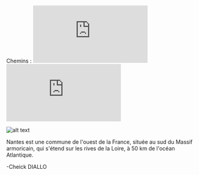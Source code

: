Chemins :
![salle 1](https://github.com/indiaye18/TP2_Lab/blob/main/jeu-heros-Labyrinthe-Tour-Monde/Villabe.md)
![salle 2](https://github.com/indiaye18/TP2_Lab/blob/main/jeu-heros-Labyrinthe-Tour-Monde/Game_Over.md)

![alt text](https://www.tourismebretagne.com/app/uploads/crt-bretagne/2018/11/1-nantes-ross-helen-1920x960-crop-1542298929.jpg)

Nantes est une commune de l'ouest de la France, située au sud du Massif armoricain, qui s'étend sur les rives de la Loire, à 50 km de l'océan Atlantique.

 -Cheick DIALLO
